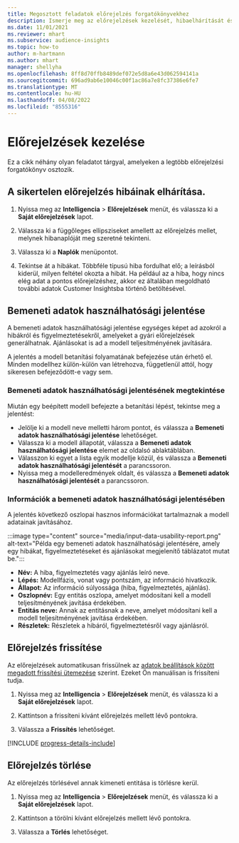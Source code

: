 ```yaml
---
title: Megosztott feladatok előrejelzés forgatókönyvekhez
description: Ismerje meg az előrejelzések kezelését, hibaelhárítását és finomítását.
ms.date: 11/01/2021
ms.reviewer: mhart
ms.subservice: audience-insights
ms.topic: how-to
author: m-hartmann
ms.author: mhart
manager: shellyha
ms.openlocfilehash: 8ff8d70ffb8489def072e5d8a6e43d062594141a
ms.sourcegitcommit: 696ad9ab6e10046c00f1ac86a7e8fc37386e6fe7
ms.translationtype: MT
ms.contentlocale: hu-HU
ms.lasthandoff: 04/08/2022
ms.locfileid: "8555316"
---
```

# <a name="manage-predictions"></a>Előrejelzések kezelése

Ez a cikk néhány olyan feladatot tárgyal, amelyeken a legtöbb előrejelzési forgatókönyv osztozik.

## <a name="troubleshoot-a-failed-prediction"></a>A sikertelen előrejelzés hibáinak elhárítása.

1. Nyissa meg az **Intelligencia** > **Előrejelzések** menüt, és válassza ki a **Saját előrejelzések** lapot.

1. Válassza ki a függőleges ellipsziseket amellett az előrejelzés mellet, melynek hibanaplóját meg szeretné tekinteni.

1. Válassza ki a **Naplók** menüpontot.

1. Tekintse át a hibákat. Többféle típusú hiba fordulhat elő; a leírásból kiderül, milyen feltétel okozta a hibát. Ha például az a hiba, hogy nincs elég adat a pontos előrejelzéshez, akkor ez általában megoldható további adatok Customer Insightsba történő betöltésével.

## <a name="input-data-usability-report"></a>Bemeneti adatok használhatósági jelentése

A bemeneti adatok használhatósági jelentése egységes képet ad azokról a hibákról és figyelmeztetésekről, amelyeket a gyári előrejelzések generálhatnak. Ajánlásokat is ad a modell teljesítményének javítására.

A jelentés a modell betanítási folyamatának befejezése után érhető el. Minden modellhez külön-külön van létrehozva, függetlenül attól, hogy sikeresen befejeződött-e vagy sem.

### <a name="view-the-input-data-usability-report"></a>Bemeneti adatok használhatósági jelentésének megtekintése

Miután egy beépített modell befejezte a betanítási lépést, tekintse meg a jelentést:
- Jelölje ki a modell neve melletti három pontot, és válassza a **Bemeneti adatok használhatósági jelentése** lehetőséget.
- Válassza ki a modell állapotát, válassza a **Bemeneti adatok használhatósági jelentése** elemet az oldalsó ablaktáblában.
- Válasszon ki egyet a lista egyik modellje közül, és válassza a **Bemeneti adatok használhatósági jelentését** a parancssoron.
- Nyissa meg a modelleredmények oldalt, és válassza a **Bemeneti adatok használhatósági jelentését** a parancssoron.

### <a name="information-in-the-input-data-usability-report"></a>Információk a bemeneti adatok használhatósági jelentésében

A jelentés következő oszlopai hasznos információkat tartalmaznak a modell adatainak javításához.

:::image type="content" source="media/input-data-usability-report.png" alt-text="Példa egy bemeneti adatok használhatósági jelentésére, amely egy hibákat, figyelmeztetéseket és ajánlásokat megjelenítő táblázatot mutat be.":::

- **Név:** A hiba, figyelmeztetés vagy ajánlás leíró neve.
- **Lépés:** Modellfázis, vonat vagy pontszám, az információ hivatkozik.
- **Állapot:** Az információ súlyossága (hiba, figyelmeztetés, ajánlás).
- **Oszlopnév:** Egy entitás oszlopa, amelyet módosítani kell a modell teljesítményének javítása érdekében.
- **Entitás neve:** Annak az entitásnak a neve, amelyet módosítani kell a modell teljesítményének javítása érdekében.
- **Részletek:** Részletek a hibáról, figyelmeztetésről vagy ajánlásról.

## <a name="refresh-a-prediction"></a>Előrejelzés frissítése

Az előrejelzések automatikusan frissülnek az [adatok beállítások között megadott frissítési ütemezése](system.md#schedule-tab) szerint. Ezeket Ön manuálisan is frissíteni tudja.

1. Nyissa meg az **Intelligencia** > **Előrejelzések** menüt, és válassza ki a **Saját előrejelzések** lapot.

1. Kattintson a frissíteni kívánt előrejelzés mellett lévő pontokra.

1. Válassza a **Frissítés** lehetőséget.

[!INCLUDE [progress-details-include](../includes/progress-details-pane.md)]

## <a name="delete-a-prediction"></a>Előrejelzés törlése

Az előrejelzés törlésével annak kimeneti entitása is törlésre kerül.

1. Nyissa meg az **Intelligencia** > **Előrejelzések** menüt, és válassza ki a **Saját előrejelzések** lapot.

1. Kattintson a törölni kívánt előrejelzés mellett lévő pontokra.

1. Válassza a **Törlés** lehetőséget.
